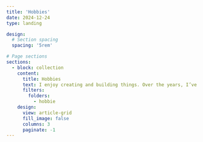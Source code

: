 ```yaml
---
title: 'Hobbies'
date: 2024-12-24
type: landing

design:
  # Section spacing
  spacing: '5rem'

# Page sections
sections:
  - block: collection
    content:
      title: Hobbies
      text: I enjoy creating and building things. Over the years, I’ve developed hobbies in mechanical keyboards and retro devices. For mechanical keyboards, I engage in 3D modeling, firmware development, and PCB design, and I also collect vintage keyboards and switches. In the realm of retro devices, I focus on reverse engineering. Below are some of my designs, all of which have been physically manufactured.
      filters:
        folders:
          - hobbie
    design:
      view: article-grid
      fill_image: false
      columns: 3
      paginate: -1
---
```

